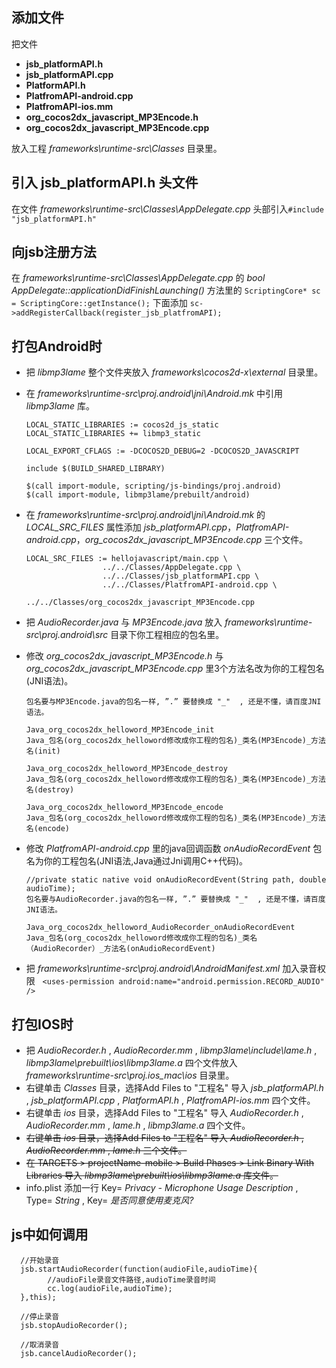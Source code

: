 添加文件
---
把文件  
* **jsb_platformAPI.h**
* **jsb_platformAPI.cpp**
* **PlatformAPI.h**
* **PlatfromAPI-android.cpp**
* **PlatfromAPI-ios.mm**
* **org_cocos2dx_javascript_MP3Encode.h**
* **org_cocos2dx_javascript_MP3Encode.cpp**

放入工程 *frameworks\runtime-src\Classes* 目录里。

引入 **jsb_platformAPI.h** 头文件
---
在文件 *frameworks\runtime-src\Classes\AppDelegate.cpp* 头部引入`#include "jsb_platformAPI.h"`

向jsb注册方法
---
在 *frameworks\runtime-src\Classes\AppDelegate.cpp* 的 *bool AppDelegate::applicationDidFinishLaunching()* 方法里的 `ScriptingCore* sc = ScriptingCore::getInstance();` 下面添加 `sc->addRegisterCallback(register_jsb_platfromAPI);`

打包Android时
---
* 把 *libmp3lame* 整个文件夹放入 *frameworks\cocos2d-x\external* 目录里。
* 在 *frameworks\runtime-src\proj.android\jni\Android.mk* 中引用 *libmp3lame* 库。

      LOCAL_STATIC_LIBRARIES := cocos2d_js_static
      LOCAL_STATIC_LIBRARIES += libmp3_static
      
      LOCAL_EXPORT_CFLAGS := -DCOCOS2D_DEBUG=2 -DCOCOS2D_JAVASCRIPT

      include $(BUILD_SHARED_LIBRARY)

      $(call import-module, scripting/js-bindings/proj.android)
      $(call import-module, libmp3lame/prebuilt/android)

* 在 *frameworks\runtime-src\proj.android\jni\Android.mk* 的 *LOCAL_SRC_FILES* 属性添加 *jsb_platformAPI.cpp*，*PlatfromAPI-android.cpp*，*org_cocos2dx_javascript_MP3Encode.cpp* 三个文件。 

      LOCAL_SRC_FILES := hellojavascript/main.cpp \
                       ../../Classes/AppDelegate.cpp \ 
                       ../../Classes/jsb_platformAPI.cpp \ 
                       ../../Classes/PlatfromAPI-android.cpp \ 
		               ../../Classes/org_cocos2dx_javascript_MP3Encode.cpp 
				   
* 把 *AudioRecorder.java* 与 *MP3Encode.java* 放入 *frameworks\runtime-src\proj.android\src* 目录下你工程相应的包名里。
* 修改 *org_cocos2dx_javascript_MP3Encode.h* 与 *org_cocos2dx_javascript_MP3Encode.cpp* 里3个方法名改为你的工程包名(JNI语法)。

      包名要与MP3Encode.java的包名一样, ”.” 要替换成 "_"  , 还是不懂，请百度JNI语法。  
      
      Java_org_cocos2dx_helloword_MP3Encode_init
      Java_包名(org_cocos2dx_helloword修改成你工程的包名)_类名(MP3Encode)_方法名(init)  
      
      Java_org_cocos2dx_helloword_MP3Encode_destroy
      Java_包名(org_cocos2dx_helloword修改成你工程的包名)_类名(MP3Encode)_方法名(destroy)  
      
      Java_org_cocos2dx_helloword_MP3Encode_encode
      Java_包名(org_cocos2dx_helloword修改成你工程的包名)_类名(MP3Encode)_方法名(encode)

* 修改 *PlatfromAPI-android.cpp* 里的java回调函数 *onAudioRecordEvent* 包名为你的工程包名(JNI语法,Java通过Jni调用C++代码)。

      //private static native void onAudioRecordEvent(String path, double audioTime);
      包名要与AudioRecorder.java的包名一样, ”.” 要替换成 "_"  , 还是不懂，请百度JNI语法。  
      
      Java_org_cocos2dx_helloword_AudioRecorder_onAudioRecordEvent
      Java_包名(org_cocos2dx_helloword修改成你工程的包名)_类名（AudioRecorder）_方法名(onAudioRecordEvent)

* 把 *frameworks\runtime-src\proj.android\AndroidManifest.xml* 加入录音权限  
`<uses-permission android:name="android.permission.RECORD_AUDIO" />`


打包IOS时
---
* 把 *AudioRecorder.h* , *AudioRecorder.mm* , *libmp3lame\include\lame.h* , *libmp3lame\prebuilt\ios\libmp3lame.a* 四个文件放入 *frameworks\runtime-src\proj.ios_mac\ios* 目录里。
* 右键单击 *Classes* 目录，选择Add Files to "工程名" 导入 *jsb_platformAPI.h* , *jsb_platformAPI.cpp* , *PlatformAPI.h* , *PlatfromAPI-ios.mm* 四个文件。
* 右键单击 *ios* 目录，选择Add Files to "工程名" 导入 *AudioRecorder.h* , *AudioRecorder.mm* , *lame.h* , *libmp3lame.a* 四个文件。
* ~~右键单击 *ios* 目录，选择Add Files to "工程名" 导入 *AudioRecorder.h* , *AudioRecorder.mm* , *lame.h* 三个文件。~~
* ~~在 TARGETS > projectName-mobile >  Build Phases > Link Binary With Libraries 导入 *libmp3lame\prebuilt\ios\libmp3lame.a* 库文件。~~
* info.plist 添加一行 Key= *Privacy - Microphone Usage Description* , Type= *String* , Key= *是否同意使用麦克风?*

js中如何调用
---

      //开始录音
      jsb.startAudioRecorder(function(audioFile,audioTime){
      	    //audioFile录音文件路径,audioTime录音时间
      	    cc.log(audioFile,audioTime);
      },this);

      //停止录音
      jsb.stopAudioRecorder();

      //取消录音
      jsb.cancelAudioRecorder();
